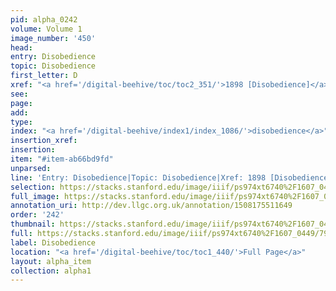 ```yaml
---
pid: alpha_0242
volume: Volume 1
image_number: '450'
head: 
entry: Disobedience
topic: Disobedience
first_letter: D
xref: "<a href='/digital-beehive/toc/toc2_351/'>1898 [Disobedience]</a>"
see: 
page: 
add: 
type: 
index: "<a href='/digital-beehive/index1/index_1086/'>disobedience</a>"
insertion_xref: 
insertion: 
item: "#item-ab66bd9fd"
unparsed: 
line: 'Entry: Disobedience|Topic: Disobedience|Xref: 1898 [Disobedience]|Index: disobedience|#item-ab66bd9fd'
selection: https://stacks.stanford.edu/image/iiif/ps974xt6740%2F1607_0449/790,2918,2958,716/full/0/default.jpg
full_image: https://stacks.stanford.edu/image/iiif/ps974xt6740%2F1607_0449/full/full/0/default.jpg
annotation_uri: http://dev.llgc.org.uk/annotation/1508175511649
order: '242'
thumbnail: https://stacks.stanford.edu/image/iiif/ps974xt6740%2F1607_0449/790,2918,600,180/250,/0/default.jpg
full: https://stacks.stanford.edu/image/iiif/ps974xt6740%2F1607_0449/790,2918,2958,716/full/0/default.jpg
label: Disobedience
location: "<a href='/digital-beehive/toc/toc1_440/'>Full Page</a>"
layout: alpha_item
collection: alpha1
---
```

